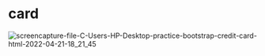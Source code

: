 # card

![screencapture-file-C-Users-HP-Desktop-practice-bootstrap-credit-card-html-2022-04-21-18_21_45](https://user-images.githubusercontent.com/98340717/164462481-c3ced1c4-5563-4e42-9a4b-b1926c3538bc.png)
